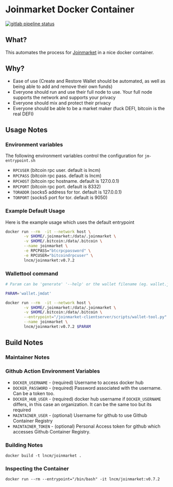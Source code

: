 # Joinmarket Docker Container


[![gitlab pipeline status](https://gitlab.com/lncm/docker/joinmarket/badges/master/pipeline.svg)](https://gitlab.com/lncm/docker/joinmarket/-/commits/master) 

## What?

This automates the process for [Joinmarket](https://github.com/JoinMarket-Org/joinmarket-clientserver
) in a nice docker container.

## Why?

* Ease of use (Create and Restore Wallet should be automated, as well as being able to add and remove their own funds)
* Everyone should run and use their full node to use. Your full node supports the network and supports your privacy
* Everyone should mix and protect their privacy
* Everyone should be able to be a market maker (fuck DEFI, bitcoin is the real DEFI)

## Usage Notes

### Environment variables

The following environment variables control the configuration for `jm-entrypoint.sh`

* `RPCUSER` (bitcoin rpc user. default is lncm)
* `RPCPASS` (bitcoin rpc pass. default is lncm)
* `RPCHOST` (bitcoin rpc hostname. default is 127.0.0.1)
* `RPCPORT` (bitcoin rpc port. default is 8332)
* `TORADDR` (socks5 address for tor. default is 127.0.0.1)
* `TORPORT` (socks5 port for tor. default is 9050)

### Example Default Usage

Here is the example usage which uses the default entrypoint

```bash
docker run --rm  -it --network host \
        -v $HOME/.joinmarket:/data/.joinmarket \
        -v $HOME/.bitcoin:/data/.bitcoin \
        --name joinmarket \
        -e RPCPASS="btcrpcpassword" \
        -e RPCUSER="bitcoindrpcuser" \ 
        lncm/joinmarket:v0.7.2

```

### Wallettool command


```bash
# Param can be 'generate' '--help' or the wallet filename (eg. wallet.jmdat)

PARAM='wallet.jmdat'

docker run --rm  -it --network host \
        -v $HOME/.joinmarket:/data/.joinmarket \
        -v $HOME/.bitcoin:/data/.bitcoin \
        --entrypoint="/joinmarket-clientserver/scripts/wallet-tool.py" \
        --name joinmarket \
        lncm/joinmarket:v0.7.2 $PARAM
```

## Build Notes

### Maintainer Notes

### Github Action Environment Variables

* `DOCKER_USERNAME` - (required) Username to access docker hub
* `DOCKER_PASSWORD` - (required) Password associated with the username. Can be a token too.
* `DOCKER_HUB_USER` - (required) docker hub username if `DOCKER_USERNAME` differs, in this case  an organization. It can be the same too but its required
* `MAINTAINER_USER` - (optional) Username for github to use Github Container Registry
* `MAINTAINER_TOKEN` - (optional) Personal Access token for github which accesses Github Container Registry.

### Building Notes

```
docker build -t lncm/joinmarket .
```

### Inspecting the Container

```
docker run --rm --entrypoint="/bin/bash" -it lncm/joinmarket:v0.7.2
```
